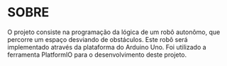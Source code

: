 # SOBRE

O projeto consiste na programação da lógica de um robô autonômo, que percorre um espaço desviando de obstáculos. Este robô será implementado através da plataforma do Arduino Uno. Foi utilizado a ferramenta PlatformIO para o desenvolvimento deste projeto.